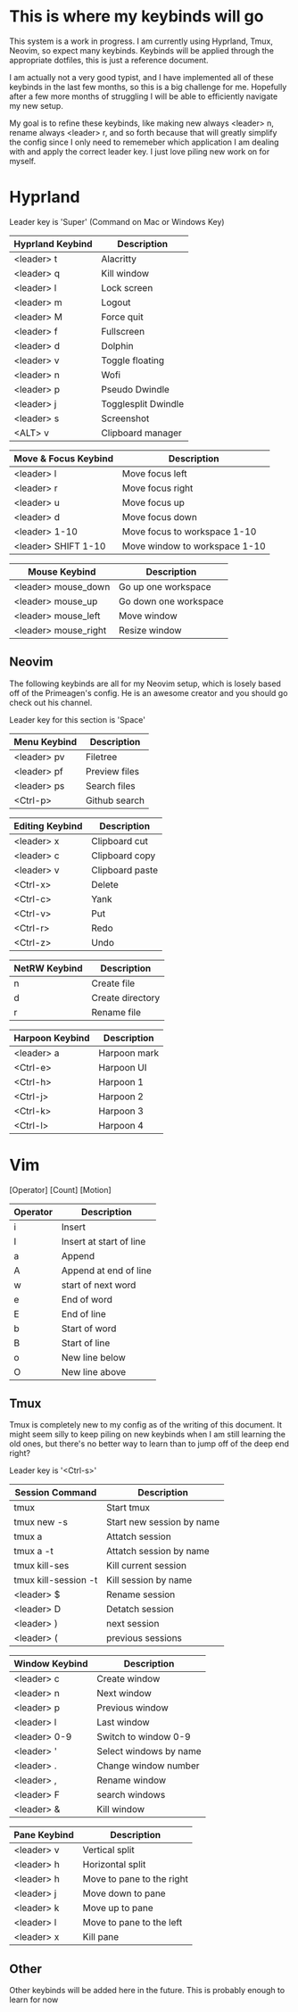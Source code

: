 # This is where my keybinds will go

This system is a work in progress. I am currently using Hyprland, Tmux, Neovim, so expect many keybinds.
Keybinds will be applied through the appropriate dotfiles, this is just a reference document.

I am actually not a very good typist, and I have implemented all of these keybinds in the last few months, so this is a big challenge for me. Hopefully after a few more months of struggling I will be able to efficiently navigate my new setup.

My goal is to refine these keybinds, like making new always \<leader\> n, rename always \<leader\> r, and so forth because that will greatly simplify the config since I only need to rememeber which application I am dealing with and apply the correct leader key. I just love piling new work on for myself.

# Hyprland
Leader key is 'Super' (Command on Mac or Windows Key)

| Hyprland Keybind | Description |
|------------------|-------------|
| \<leader\> t     | Alacritty   |
| \<leader\> q     | Kill window |
| \<leader\> l     | Lock screen |
| \<leader\> m     | Logout      |
| \<leader\> M     | Force quit |
| \<leader\> f     | Fullscreen  |
| \<leader\> d     | Dolphin     |
| \<leader\> v     | Toggle floating |
| \<leader\> n     | Wofi        |
| \<leader\> p     | Pseudo Dwindle     |
| \<leader\> j     | Togglesplit Dwindle     |
| \<leader\> s     | Screenshot  |
| \<ALT\> v        | Clipboard manager |

| Move & Focus  Keybind | Description |
|-----------------------|-------------|
| \<leader\> l          | Move focus left |
| \<leader\> r          | Move focus right | 
| \<leader\> u          | Move focus up |
| \<leader\> d          | Move focus down |
| \<leader\> 1-10       | Move focus to workspace 1-10 |
| \<leader\> SHIFT 1-10 | Move window to workspace 1-10 |

| Mouse Keybind | Description |
|---------------|-------------|
| \<leader\> mouse_down | Go up one workspace |
| \<leader\> mouse_up   | Go down one workspace |
| \<leader\> mouse_left | Move window |
| \<leader\> mouse_right| Resize window |

## Neovim
The following keybinds are all for my Neovim setup, which is losely based off of the Primeagen's config. He is an awesome creator and you should go check out his channel.

Leader key for this section is 'Space'

| Menu Keybind     | Description    |
|------------------|----------------|
| \<leader\> pv    | Filetree       |
| \<leader\> pf    | Preview files  |
| \<leader\> ps    | Search files   |
| \<Ctrl-p\>       | Github search  |

| Editing Keybind  | Description    |
|------------------|----------------|
| \<leader\> x     | Clipboard cut  |
| \<leader\> c     | Clipboard copy |
| \<leader\> v     | Clipboard paste|
| \<Ctrl-x\>       | Delete         |
| \<Ctrl-c\>       | Yank           |
| \<Ctrl-v\>       | Put            |
| \<Ctrl-r\>       | Redo           |
| \<Ctrl-z\>       | Undo           |


| NetRW Keybind | Description |
|---------------|-------------|
| n             | Create file  |
| d             | Create directory |
| r             | Rename file  |

| Harpoon Keybind | Description |
|-----------------|-------------|
| \<leader\> a    | Harpoon mark |
| \<Ctrl-e\>      | Harpoon UI   |
| \<Ctrl-h\>      | Harpoon 1    |
| \<Ctrl-j\>      | Harpoon 2    |
| \<Ctrl-k\>      | Harpoon 3    |
| \<Ctrl-l\>      | Harpoon 4    |

# Vim
[Operator] [Count] [Motion]

| Operator | Description |
|----------|-------------|
| i        | Insert       |
| I        | Insert at start of line |
| a        | Append       |
| A        | Append at end of line |
| w        | start of next word  |
| e        | End of word  |
| E        | End of line  |
| b        | Start of word|
| B        | Start of line|
| o        | New line below |
| O        | New line above |

## Tmux
Tmux is completely new to my config as of the writing of this document. It might seem silly to keep piling on new keybinds when I am still learning the old ones, but there's no better way to learn than to jump off of the deep end right?

Leader key is '\<Ctrl-s\>'

| Session Command | Description |
|-----------------|-------------|
| tmux            | Start tmux  |
| tmux new -s     | Start new session by name |
| tmux a          | Attatch session |
| tmux a -t       | Attatch session by name |
| tmux kill-ses   | Kill current session |
| tmux kill-session -t | Kill session by name |
| \<leader\> $    | Rename session |
| \<leader\> D    | Detatch session |
| \<leader\> )    | next session |
| \<leader\> (    | previous sessions |


| Window Keybind | Description |
|----------------|-------------|
| \<leader\> c    | Create window |
| \<leader\> n    | Next window   |
| \<leader\> p    | Previous window|
| \<leader\> l    | Last window   |
| \<leader\> 0-9  | Switch to window 0-9 |
| \<leader\> '    | Select windows by name |
| \<leader\> .    | Change window number  |
| \<leader\> ,    | Rename window  |
| \<leader\> F    | search windows        |
| \<leader\> &    | Kill window  |

| Pane Keybind   | Description |
|----------------|-------------|
| \<leader\> v    | Vertical split |
| \<leader\> h    | Horizontal split|
| \<leader\> h    | Move to pane to the right |
| \<leader\> j    | Move down to pane |
| \<leader\> k    | Move up to pane |
| \<leader\> l    | Move to pane to the left  |
| \<leader\> x    | Kill pane |


## Other

Other keybinds will be added here in the future. This is probably enough to learn for now


